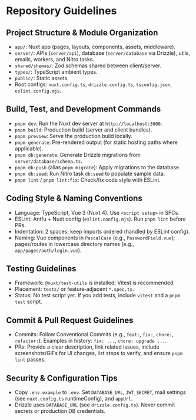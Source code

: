 # Repository Guidelines

## Project Structure & Module Organization
- `app/`: Nuxt app (pages, layouts, components, assets, middleware).
- `server/`: APIs (`server/api`), database (`server/database` via Drizzle), utils, emails, workers, and Nitro tasks.
- `shared/shemas/`: Zod schemas shared between client/server.
- `types/`: TypeScript ambient types.
- `public/`: Static assets.
- Root configs: `nuxt.config.ts`, `drizzle.config.ts`, `tsconfig.json`, `eslint.config.mjs`.

## Build, Test, and Development Commands
- `pnpm dev`: Run the Nuxt dev server at `http://localhost:3000`.
- `pnpm build`: Production build (server and client bundles).
- `pnpm preview`: Serve the production build locally.
- `pnpm generate`: Pre-rendered output (for static hosting paths where applicable).
- `pnpm db:generate`: Generate Drizzle migrations from `server/database/schema.ts`.
- `pnpm db:push` (alias `pnpm migrate`): Apply migrations to the database.
- `pnpm db:seed`: Run Nitro task `db:seed` to populate sample data.
- `pnpm lint` / `pnpm lint:fix`: Check/fix code style with ESLint.

## Coding Style & Naming Conventions
- Language: TypeScript, Vue 3 (Nuxt 4). Use `<script setup>` in SFCs.
- ESLint: Antfu + Nuxt config (`eslint.config.mjs`). Run `pnpm lint` before PRs.
- Indentation: 2 spaces; keep imports ordered (handled by ESLint config).
- Naming: Vue components in `PascalCase` (e.g., `PasswordField.vue`); pages/routes in lowercase directory names (e.g., `app/pages/auth/login.vue`).

## Testing Guidelines
- Framework: `@nuxt/test-utils` is installed; Vitest is recommended.
- Placement: `tests/` or feature‑adjacent `*.spec.ts`.
- Status: No test script yet. If you add tests, include `vitest` and a `pnpm test` script.

## Commit & Pull Request Guidelines
- Commits: Follow Conventional Commits (e.g., `feat:`, `fix:`, `chore:`, `refactor:`). Examples in history: `fix: ...`, `chore: upgrade ...`.
- PRs: Provide a clear description, link related issues, include screenshots/GIFs for UI changes, list steps to verify, and ensure `pnpm lint` passes.

## Security & Configuration Tips
- Copy `.env.example` to `.env`. Set `DATABASE_URL`, `JWT_SECRET`, mail settings (see `nuxt.config.ts` runtimeConfig), and `appUrl`.
- Drizzle uses `DATABASE_URL` (see `drizzle.config.ts`). Never commit secrets or production DB credentials.
